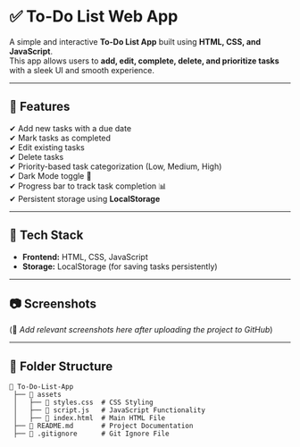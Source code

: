 # ✅ To-Do List Web App

A simple and interactive **To-Do List App** built using **HTML, CSS, and JavaScript**.  
This app allows users to **add, edit, complete, delete, and prioritize tasks** with a sleek UI and smooth experience.

---

## 🚀 Features

✔ Add new tasks with a due date  
✔ Mark tasks as completed  
✔ Edit existing tasks  
✔ Delete tasks  
✔ Priority-based task categorization (Low, Medium, High)  
✔ Dark Mode toggle 🌙  
✔ Progress bar to track task completion 📊  
✔ Persistent storage using **LocalStorage**  

---

## 🎨 Tech Stack

- **Frontend:** HTML, CSS, JavaScript  
- **Storage:** LocalStorage (for saving tasks persistently)  

---

## 📷 Screenshots  

(📌 *Add relevant screenshots here after uploading the project to GitHub*)  

---

## 📂 Folder Structure

```plaintext
📂 To-Do-List-App
 ├── 📁 assets
 │   ├── 📄 styles.css  # CSS Styling
 │   ├── 📄 script.js   # JavaScript Functionality
 │   ├── 📄 index.html  # Main HTML File
 ├── 📄 README.md       # Project Documentation
 ├── 📄 .gitignore      # Git Ignore File
